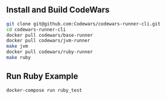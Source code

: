 ## Install and Build CodeWars

```bash
git clone git@github.com:Codewars/codewars-runner-cli.git
cd codewars-runner-cli
docker pull codewars/base-runner
docker pull codewars/jvm-runner
make jvm
docker pull codewars/ruby-runner
make ruby
```

## Run Ruby Example

```bash
docker-compose run ruby_test
```
